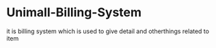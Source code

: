 # Unimall-Billing-System
it is billing system which is used to give detail and otherthings related to item
